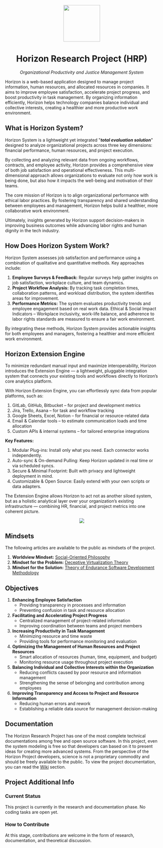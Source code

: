 <div align="center">
<img src="https://raw.githubusercontent.com/shadowfox1984/Horizon/master/logo.png" width="120" height="120" style="margin-left:auto; margin-right:auto">

<h1>Horizon Research Project (HRP)</h1>
<p style="font-style: italic;">Organizational Productivity and Justice Management System</p>
</div>
Horizon is a web-based application designed to manage project information, human resources, and allocated resources in companies. It aims to improve employee satisfaction, accelerate project progress, and boost productivity in task management. By organizing information efficiently, Horizon helps technology companies balance individual and collective interests, creating a healthier and more productive work environment.

## What is Horizon System?
Horizon System is a lightweight yet integrated "_**total evaluation solution**_" designed to analyze organizational projects across three key dimensions: financial performance, human resources, and project execution.

By collecting and analyzing relevant data from ongoing workflows, contracts, and employee activity, Horizon provides a comprehensive view of both job satisfaction and operational effectiveness. This multi-dimensional approach allows organizations to evaluate not only how work is being done, but also how it impacts the well-being and motivation of their teams.

The core mission of Horizon is to align organizational performance with ethical labor practices. By fostering transparency and shared understanding between employees and management, Horizon helps build a healthier, more collaborative work environment.

Ultimately, insights generated by Horizon support decision-makers in improving business outcomes while advancing labor rights and human dignity in the tech industry.

## How Does Horizon System Work?
Horizon System assesses job satisfaction and performance using a combination of qualitative and quantitative methods. Key approaches include:

1. **Employee Surveys & Feedback:** Regular surveys help gather insights on job satisfaction, workplace culture, and team dynamics.
2. **Project Workflow Analysis:** By tracking task completion times, collaboration patterns, and workload distribution, the system identifies areas for improvement.
3. **Performance Metrics:** The system evaluates productivity trends and employee engagement based on real work data.
Ethical & Social Impact Indicators – Workplace inclusivity, work-life balance, and adherence to labor rights standards are measured to ensure a fair work environment.

By integrating these methods, Horizon System provides actionable insights for both employees and managers, fostering a healthier and more efficient work environment.

## Horizon Extension Engine
To minimize redundant manual input and maximize interoperability, Horizon introduces the Extension Engine — a lightweight, pluggable integration system that connects your existing tools and workflows directly to Horizon’s core analytics platform.

With Horizon Extension Engine, you can effortlessly sync data from popular platforms, such as:

1. GitLab, GitHub, Bitbucket – for project and development metrics
2. Jira, Trello, Asana – for task and workflow tracking
3. Google Sheets, Excel, Notion – for financial or resource-related data
4. Email & Calendar tools – to estimate communication loads and time allocation
5. Custom APIs & internal systems – for tailored enterprise integrations

**Key Features:**
1. Modular Plug-ins: Install only what you need. Each connector works independently.
2. Auto-sync & On-demand Pulling: Keep Horizon updated in real time or via scheduled syncs.
3. Secure & Minimal Footprint: Built with privacy and lightweight deployment in mind.
4. Customizable & Open Source: Easily extend with your own scripts or data adapters.

The Extension Engine allows Horizon to act not as another siloed system, but as a holistic analytical layer over your organization’s existing infrastructure — combining HR, financial, and project metrics into one coherent picture.

<div align="center">
<img src="https://raw.githubusercontent.com/shadowfox1984/Horizon/refs/heads/master/3-HorizonModeling/3.1-HorizonUml/out/Architecture/ProjectSchemaDiagram.png" style="margin-left:auto; margin-right:auto">
</div>

## Mindsets
The following articles are available to the public as mindsets of the project.
1. **Worldview Mindset:** [Social-Oriented Philosophy](https://github.com/shadowfox1984/Horizon/raw/refs/heads/master/1-Minesets/1.1-WorldviewMindset/Social_Oriented_Philosophy.odt)
2. **Mindset for the Problem:** [Deceptive Virtualization Theory](https://github.com/shadowfox1984/Horizon/raw/refs/heads/master/1-Minesets/1.2-MindsetForTheProblem/Deceptive_Virtualization_Theory.odt)
3. **Mindset for the Solution:** [Theory of Endurance Software Development Methodology](https://github.com/shadowfox1984/Horizon/raw/refs/heads/master/1-Minesets/1.3-MindsetForTheSolution/Theory_of_Endurance_Software_Development_Methodology.odt)

## Objectives
1. **Enhancing Employee Satisfaction**
	* Providing transparency in processes and information	
	* Preventing confusion in task and resource allocation
2. **Facilitating and Accelerating Project Progress**
	* Centralized management of project-related information
	* Improving coordination between teams and project members
3. **Increasing Productivity in Task Management**
	* Minimizing resource and time waste
	* Providing tools for performance monitoring and evaluation
4. **Optimizing the Management of Human Resources and Project Resources**
	* Smart allocation of resources (human, time, equipment, and budget)
	* Monitoring resource usage throughout project execution
5. **Balancing Individual and Collective Interests within the Organization**
	* Reducing conflicts caused by poor resource and information management
	* Strengthening the sense of belonging and contribution among employees
6. **Improving Transparency and Access to Project and Resource Information**
	* Reducing human errors and rework
	* Establishing a reliable data source for management decision-making

## Documentation
The Horizon Research Project has one of the most complete technical documentations among free and open source software. In this project, even the system modeling is free so that developers can based on it to present ideas for creating more advanced systems. From the perspective of the Horizon Project developers, science is not a proprietary commodity and should be freely available to the public. To view the project documentation, you can read the [Wiki](https://github.com/mahyaresteki/Horizon/wiki) section.

## Project Additional Info
### Current Status
This project is currently in the research and documentation phase. No coding tasks are open yet.

### How to Contribute
At this stage, contributions are welcome in the form of research, documentation, and theoretical discussion.

